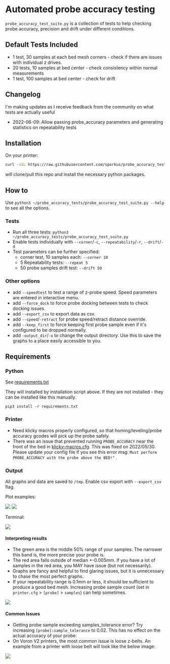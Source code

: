 # Automated probe accuracy testing

`probe_accuracy_test_suite.py` is a collection of tests to help checking probe accuracy, precision and drift under different conditions.

## Default Tests Included

* 1 test, 30 samples at each bed mesh corners - check if there are issues with individual z drives.
* 20 tests, 10 samples at bed center - check consistency within normal measurements
* 1 test, 100 samples at bed center - check for drift

## Changelog

I'm making updates as I receive feedback from the community on what tests are actually useful

* 2022-06-09: Allow passing probe_accuracy parameters and generating statistics on repeatability tests

## Installation

On your printer:

```bash
curl -sSL https://raw.githubusercontent.com/sporkus/probe_accuracy_tests/master/install.sh | bash
```

will clone/pull this repo and install the necessary python packages.

## How to

Use `python3 ~/probe_accuracy_tests/probe_accuracy_test_suite.py --help` to see all the options.

### Tests

* Run all three tests: `python3 ~/probe_accuracy_tests/probe_accuracy_test_suite.py`
* Enable tests individually with `--corner`/`-c`, `--repeatability`/`-r`, `--drift`/`-d`
* Test parameters can be further specified:
  * corner test, 10 samples each: `--corner 10`
  * 5 Repeatability tests: `--repeat 5`
  * 50 probe samples drift test: `--drift 50`

### Other options

* add `--speedtest` to test a range of z-probe speed. Speed parameters are entered in interactive menu.
* add `--force_dock` to force probe docking between tests to check docking issues.
* add `--export_csv` to export data as csv.
* add `--speed`/`-retract` for probe speed/retract distance override.
* add `--keep_first` to force keeping first probe sample even if it's configured to be dropped normally.
* add `-output_dir`/`-o` to change the output directory. Use this to save the graphs to a place easily accessible to you.

## Requirements

### Python

See [requirements.txt](requirements.txt)

They will installed by installation script above. If they are not installed - they can be installed like this manually.

```pip3 install -r requirements.txt```

### Printer

* Need klicky macros properly configured, so that homing/leveling/probe accuracy gcodes
will pick up the probe safely.
* There was an issue that prevented running `PROBE_ACCURACY` near the front of the bed in [klicky-macros.cfg](https://github.com/jlas1/Klicky-Probe/blob/main/Klipper_macros/klicky-macros.cfg).  This was fixed on 2022/05/30.  Please update your config file if you see this error msg: `Must perform PROBE_ACCURACY with the probe above the BED!"` .

### Output

All graphs and data are saved to `/tmp`. Enable csv export with `--export_csv` flag.

Plot examples:

![](examples/corner.png)
![](examples/corner2.png)

Terminal:

![](examples/terminal.png)

#### Interpreting results

* The green area is the middle 50% range of your samples. The narrower this band is, the more precise your probe is.
* The red area falls outside of median +-0.005mm. If you have a lot of samples in the red area, you MAY have issue (but not necessarily).
* Graphs are fancy and helpful to find glaring issues, but it is unnecessary to chase the most perfect graphs.
* If your repeatability range is 0.1mm or less, it should be sufficient to produce a good bed mesh. Increasing probe sample count (set in `printer.cfg` > `[probe]` > `samples`) can help sometimes.

![](examples/repeatability.png)

#### Common Issues

* Getting probe sample exceeding samples_tolerance error? Try increasing `[probe]:sample_tolerance` to 0.02. This has no effect on the actual accuracy of your probe.
* On Voron V2 printers, the most common issue is loose z-belts. An example from a printer with loose belt will look like the below image:

![](examples/loose_belts.png)
